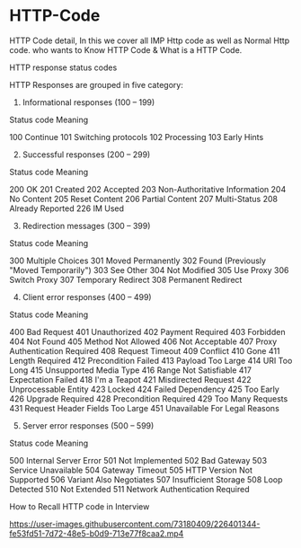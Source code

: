 # HTTP-Code
HTTP Code detail, In this we cover all IMP Http code as well as Normal Http code. who wants to Know HTTP Code &amp; What is a HTTP Code.


HTTP response status codes

HTTP Responses are grouped in five category:

1) Informational responses (100 – 199)


Status code	Meaning

100	Continue
101	Switching protocols
102	Processing
103	Early Hints

2) Successful responses (200 – 299)

Status code	Meaning
 
200	OK
201	Created
202	Accepted
203     Non-Authoritative Information
204	No Content
205	Reset Content
206	Partial Content
207	Multi-Status
208	Already Reported
226	IM Used



3) Redirection messages (300 – 399)

Status code	Meaning
	 
300	Multiple Choices
301	Moved Permanently
302	Found (Previously "Moved Temporarily")
303	See Other
304	Not Modified
305	Use Proxy
306	Switch Proxy
307	Temporary Redirect
308	Permanent Redirect


4) Client error responses (400 – 499)

Status code	Meaning
   
400	Bad Request
401	Unauthorized
402	Payment Required
403	Forbidden
404	Not Found
405	Method Not Allowed
406	Not Acceptable
407	Proxy Authentication Required
408	Request Timeout
409	Conflict
410	Gone
411	Length Required
412	Precondition Failed
413	Payload Too Large
414	URI Too Long
415	Unsupported Media Type
416	Range Not Satisfiable
417	Expectation Failed
418	I'm a Teapot
421	Misdirected Request
422	Unprocessable Entity
423	Locked
424	Failed Dependency
425	Too Early
426	Upgrade Required
428	Precondition Required
429	Too Many Requests
431	Request Header Fields Too Large
451	Unavailable For Legal Reasons

5) Server error responses (500 – 599)

Status code	Meaning	 


500	Internal Server Error
501	Not Implemented
502	Bad Gateway
503	Service Unavailable
504	Gateway Timeout
505	HTTP Version Not Supported
506	Variant Also Negotiates
507	Insufficient Storage
508	Loop Detected
510	Not Extended
511	Network Authentication Required

How to Recall HTTP code in Interview 

https://user-images.githubusercontent.com/73180409/226401344-fe53fd51-7d72-48e5-b0d9-713e77f8caa2.mp4
